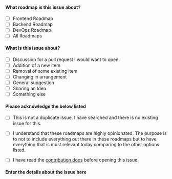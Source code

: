 <!--
Please do not remove anything written below.
 
Fill the details and open the issue. Any issue that 
doesn't have all of these filled in will be closed, 
if yours is closed reopen with everything filled in.  
-->

#### What roadmap is this issue about?

- [ ] Frontend Roadmap
- [ ] Backend Roadmap
- [ ] DevOps Roadmap
- [ ] All Roadmaps

#### What is this issue about?

- [ ] Discussion for a pull request I would want to open.
- [ ] Addition of a new item
- [ ] Removal of some existing item
- [ ] Changing in arrangement
- [ ] General suggestion
- [ ] Sharing an Idea
- [ ] Something else

#### Please acknowledge the below listed

- [ ] This is not a duplicate issue. I have searched and there is no existing issue for this.
- [ ] I understand that these roadmaps are highly opinionated. The purpose is to not to include everything out there in these roadmaps but to have everything that is most relevant today comparing to the other options listed.
- [ ] I have read the [contribution docs](../contributing.md) before opening this issue.


#### Enter the details about the issue here

<!-- Please enter the issue details here -->